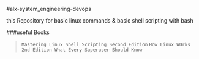 #alx-system_engineering-devops

this Repository for basic linux commands & basic shell scripting with bash

###useful Books
> `Mastering Linux Shell Scripting Second Edition`
> `How Linux WOrks 2nd Edition What Every Superuser Should Know`
